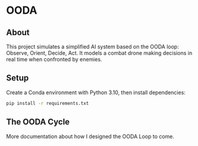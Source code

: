 # OODA

## About

This project simulates a simplified AI system based on the OODA loop: Observe, Orient, Decide, Act. It models a combat drone making decisions in real time when confronted by enemies.

## Setup
Create a Conda environment with Python 3.10, then install dependencies:

```bash
pip install -r requirements.txt
```

## The OODA Cycle
More documentation about how I designed the OODA Loop to come. 